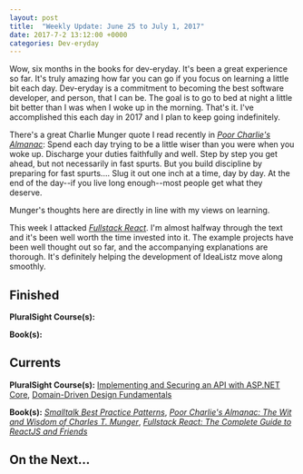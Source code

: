 ```yaml
---
layout: post
title:  "Weekly Update: June 25 to July 1, 2017"
date: 2017-7-2 13:12:00 +0000
categories: Dev-eryday
---
```

Wow, six months in the books for dev-eryday. It's been a great experience so far. It's truly amazing how far you can go if you focus on learning a little bit each day. Dev-eryday is a commitment to becoming the best software developer, and person, that I can be. The goal is to go to bed at night a little bit better than I was when I woke up in the morning. That's it. I've accomplished this each day in 2017 and I plan to keep going indefinitely.

There's a great Charlie Munger quote I read recently in *[Poor Charlie's Almanac][pc]*: Spend each day trying to be a little wiser than you were when you woke up. Discharge your duties faithfully and well. Step by step you get ahead, but not necessarily in fast spurts. But you build discipline by preparing for fast spurts.... Slug it out one inch at a time, day by day. At the end of the day--if you live long enough--most people get what they deserve.

Munger's thoughts here are directly in line with my views on learning.

This week I attacked *[Fullstack React][rjs]*. I'm almost halfway through the text and it's been well worth the time invested into it. The example projects have been well thought out so far, and the accompanying explanations are thorough. It's definitely helping the development of IdeaListz move along smoothly.

Finished
--------
**PluralSight Course(s):** 

**Book(s):** 

Currents
--------
**PluralSight Course(s):** [Implementing and Securing an API with ASP.NET Core][core], [Domain-Driven Design Fundamentals][ddd]

**Book(s):** *[Smalltalk Best Practice Patterns][sbp]*, *[Poor Charlie's Almanac: The Wit and Wisdom of Charles T. Munger][pc]*, *[Fullstack React: The Complete Guide to ReactJS and Friends][rjs]*

On the Next...
--------


[core]: https://app.pluralsight.com/library/courses/aspdotnetcore-implementing-securing-api/table-of-contents
[sbp]: https://www.amazon.com/Smalltalk-Best-Practice-Patterns-Kent/dp/013476904X
[ddd]: https://app.pluralsight.com/library/courses/domain-driven-design-fundamentals/table-of-contents
[ar]: https://app.pluralsight.com/library/courses/advanced-redux/table-of-contents
[real]: https://gettingreal.37signals.com/
[work]: https://www.amazon.com/Rework-Jason-Fried/dp/0307463745/ref=pd_lpo_sbs_14_t_0?_encoding=UTF8&psc=1&refRID=6GPJYRA719XCG2K5VMDK
[mote]: https://www.amazon.com/Remote-Office-Required-Jason-Fried/dp/0804137501/ref=pd_lpo_sbs_14_t_1?_encoding=UTF8&psc=1&refRID=6GPJYRA719XCG2K5VMDK
[base]: https://basecamp.com/
[pc]: https://www.amazon.com/Poor-Charlies-Almanack-Charles-Expanded/dp/1578645018/ref=sr_1_1?ie=UTF8&qid=1498098260&sr=8-1&keywords=poor+charlie%27s+almanack
[rjs]: https://www.fullstackreact.com/